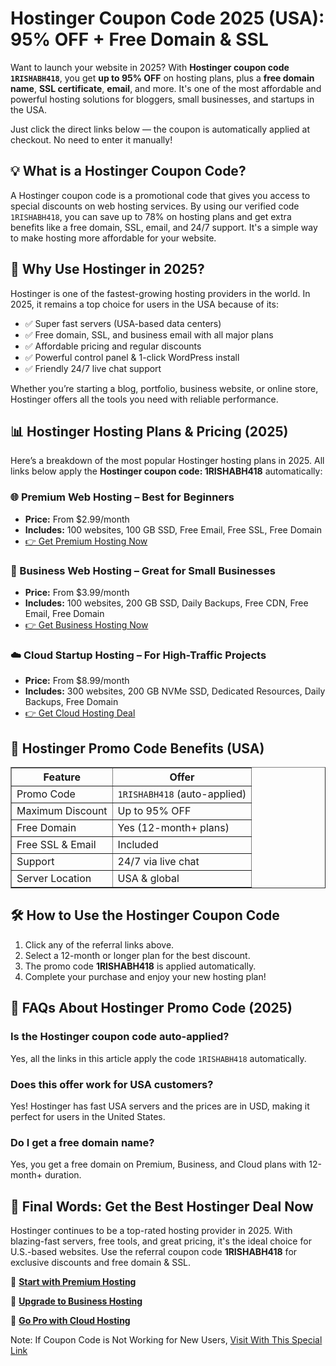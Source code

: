 <h1>Hostinger Coupon Code 2025 (USA): 95% OFF + Free Domain & SSL</h1>

<p>Want to launch your website in 2025? With <strong>Hostinger coupon code <code>1RISHABH418</code></strong>, you get <strong>up to 95% OFF</strong> on hosting plans, plus a <strong>free domain name</strong>, <strong>SSL certificate</strong>, <strong>email</strong>, and more. It's one of the most affordable and powerful hosting solutions for bloggers, small businesses, and startups in the USA.</p>

<p>Just click the direct links below — the coupon is automatically applied at checkout. No need to enter it manually!</p>

<h2>💡 What is a Hostinger Coupon Code?</h2>

<p>A Hostinger coupon code is a promotional code that gives you access to special discounts on web hosting services. By using our verified code <code>1RISHABH418</code>, you can save up to 78% on hosting plans and get extra benefits like a free domain, SSL, email, and 24/7 support. It's a simple way to make hosting more affordable for your website.</p>

<h2>🚀 Why Use Hostinger in 2025?</h2>

<p>Hostinger is one of the fastest-growing hosting providers in the world. In 2025, it remains a top choice for users in the USA because of its:</p>
<ul>
  <li>✅ Super fast servers (USA-based data centers)</li>
  <li>✅ Free domain, SSL, and business email with all major plans</li>
  <li>✅ Affordable pricing and regular discounts</li>
  <li>✅ Powerful control panel & 1-click WordPress install</li>
  <li>✅ Friendly 24/7 live chat support</li>
</ul>

<p>Whether you’re starting a blog, portfolio, business website, or online store, Hostinger offers all the tools you need with reliable performance.</p>

<h2>📊 Hostinger Hosting Plans & Pricing (2025)</h2>

<p>Here’s a breakdown of the most popular Hostinger hosting plans in 2025. All links below apply the <strong>Hostinger coupon code: 1RISHABH418</strong> automatically:</p>

<h3>🌐 Premium Web Hosting – Best for Beginners</h3>
<ul>
  <li><strong>Price:</strong> From $2.99/month</li>
  <li><strong>Includes:</strong> 100 websites, 100 GB SSD, Free Email, Free SSL, Free Domain</li>
  <li><a href="https://www.hostinger.in/cart?product=hosting%3Ahostinger_premium&period=12&referral_type=cart_link&REFERRALCODE=1RISHABH418&referral_id=01971ba5-6bce-7281-a04e-a15aacfb2e2e" target="_blank">👉 Get Premium Hosting Now</a></li>
</ul>

<h3>🚀 Business Web Hosting – Great for Small Businesses</h3>
<ul>
  <li><strong>Price:</strong> From $3.99/month</li>
  <li><strong>Includes:</strong> 100 websites, 200 GB SSD, Daily Backups, Free CDN, Free Email, Free Domain</li>
  <li><a href="https://www.hostinger.in/cart?product=hosting%3Ahostinger_business&period=12&referral_type=cart_link&REFERRALCODE=1RISHABH418&referral_id=01971ba5-f4d1-7363-89f6-646110f20ce4" target="_blank">👉 Get Business Hosting Now</a></li>
</ul>

<h3>☁️ Cloud Startup Hosting – For High-Traffic Projects</h3>
<ul>
  <li><strong>Price:</strong> From $8.99/month</li>
  <li><strong>Includes:</strong> 300 websites, 200 GB NVMe SSD, Dedicated Resources, Daily Backups, Free Domain</li>
  <li><a href="https://www.hostinger.in/cart?product=hosting%3Acloud_economy&period=12&referral_type=cart_link&REFERRALCODE=1RISHABH418&referral_id=01971ba6-6073-7064-a08c-7c817979ea93" target="_blank">👉 Get Cloud Hosting Deal</a></li>
</ul>

<h2>🎁 Hostinger Promo Code Benefits (USA)</h2>

<table border="1" cellpadding="8" cellspacing="0">
  <thead>
    <tr>
      <th>Feature</th>
      <th>Offer</th>
    </tr>
  </thead>
  <tbody>
    <tr>
      <td>Promo Code</td>
      <td><code>1RISHABH418</code> (auto-applied)</td>
    </tr>
    <tr>
      <td>Maximum Discount</td>
      <td>Up to 95% OFF</td>
    </tr>
    <tr>
      <td>Free Domain</td>
      <td>Yes (12-month+ plans)</td>
    </tr>
    <tr>
      <td>Free SSL & Email</td>
      <td>Included</td>
    </tr>
    <tr>
      <td>Support</td>
      <td>24/7 via live chat</td>
    </tr>
    <tr>
      <td>Server Location</td>
      <td>USA & global</td>
    </tr>
  </tbody>
</table>

<h2>🛠️ How to Use the Hostinger Coupon Code</h2>

<ol>
  <li>Click any of the referral links above.</li>
  <li>Select a 12-month or longer plan for the best discount.</li>
  <li>The promo code <strong>1RISHABH418</strong> is applied automatically.</li>
  <li>Complete your purchase and enjoy your new hosting plan!</li>
</ol>

<h2>📌 FAQs About Hostinger Promo Code (2025)</h2>

<h3>Is the Hostinger coupon code auto-applied?</h3>
<p>Yes, all the links in this article apply the code <code>1RISHABH418</code> automatically.</p>

<h3>Does this offer work for USA customers?</h3>
<p>Yes! Hostinger has fast USA servers and the prices are in USD, making it perfect for users in the United States.</p>

<h3>Do I get a free domain name?</h3>
<p>Yes, you get a free domain on Premium, Business, and Cloud plans with 12-month+ duration.</p>

<h2>🎯 Final Words: Get the Best Hostinger Deal Now</h2>

<p>Hostinger continues to be a top-rated hosting provider in 2025. With blazing-fast servers, free tools, and great pricing, it's the ideal choice for U.S.-based websites. Use the referral coupon code <strong>1RISHABH418</strong> for exclusive discounts and free domain & SSL.</p>

<p>🔗 <strong><a href="https://www.hostinger.in/cart?product=hosting%3Ahostinger_premium&period=12&referral_type=cart_link&REFERRALCODE=1RISHABH418&referral_id=01971ba5-6bce-7281-a04e-a15aacfb2e2e" target="_blank">Start with Premium Hosting</a></strong></p>
<p>🔗 <strong><a href="https://www.hostinger.in/cart?product=hosting%3Ahostinger_business&period=12&referral_type=cart_link&REFERRALCODE=1RISHABH418&referral_id=01971ba5-f4d1-7363-89f6-646110f20ce4" target="_blank">Upgrade to Business Hosting</a></strong></p>
<p>🔗 <strong><a href="https://www.hostinger.in/cart?product=hosting%3Acloud_economy&period=12&referral_type=cart_link&REFERRALCODE=1RISHABH418&referral_id=01971ba6-6073-7064-a08c-7c817979ea93" target="_blank">Go Pro with Cloud Hosting</a></strong></p>

</body>
</html>
Note: If Coupon Code is Not Working for New Users, <a href="https://hostinger.in?REFERRALCODE=1RISHABH418" target="_blank">
 Visit With This Special Link
</a>
